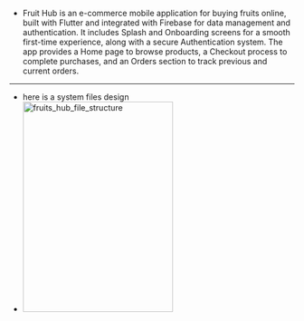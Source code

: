 - Fruit Hub is an e-commerce mobile application for buying fruits online, built with Flutter and integrated with Firebase for data management and authentication.
It includes Splash and Onboarding screens for a smooth first-time experience, along with a secure Authentication system.
The app provides a Home page to browse products, a Checkout process to complete purchases, and an Orders section to track previous and current orders.

--------------------------------

- here is a system files design
- <img width="265" height="371" alt="fruits_hub_file_structure" src="https://github.com/user-attachments/assets/c438dc96-8fd1-458c-a728-e15575b06ad6" />

